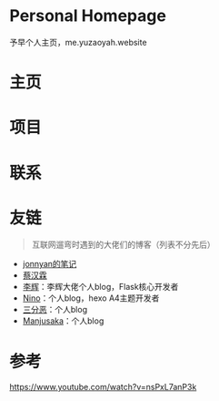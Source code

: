 # Personal Homepage
予早个人主页，me.yuzaoyah.website

# 主页

# 项目

# 联系

# 友链
> 互联网遛弯时遇到的大佬们的博客（列表不分先后）

- [jonnyan的笔记](https://www.mrdoc.fun)
- [蔡汉霖](https://caihanlin.com)
- [李辉](https://greyli.com/)：李辉大佬个人blog，Flask核心开发者
- [Nino](https://ninojay.top)：个人blog，hexo A4主题开发者
- [三分恶](https://juejin.cn/user/254742429974295/posts)：个人blog
- [Manjusaka](https://www.manjusaka.blog)：个人blog

# 参考
https://www.youtube.com/watch?v=nsPxL7anP3k